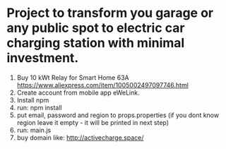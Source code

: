 # Project to transform you garage or any public spot to electric car charging station with minimal investment.

1. Buy 10 kWt Relay for Smart Home 63A https://www.aliexpress.com/item/1005002497097746.html
2. Create account from mobile app eWeLink.
3. Install npm
4. run: npm install 
5. put email, password and region to props.properties (if you dont know region leave it empty - it will be printed in next step)
6. run: main.js
7. buy domain like: http://activecharge.space/
